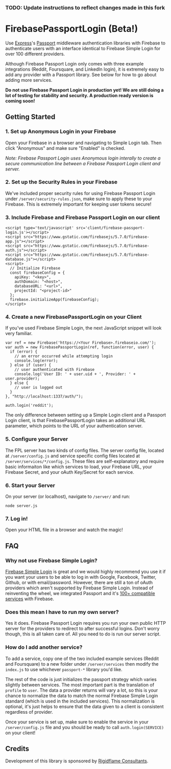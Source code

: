 ### TODO: Update instructions to reflect changes made in this fork

FirebasePassportLogin (Beta!)
=======================

Use [Express](http://expressjs.com/)'s [Passport](http://passportjs.org/) middleware authentication libraries with Firebase to authenticate users with an interface identical to Firebase Simple Login for over 100 different providers.

Although Firebase Passport Login only comes with three example integrations (Reddit, Foursquare, and LinkedIn login), it is extremely easy to add any provider with a Passport library. See below for how to go about adding more services. 

**Do not use Firebase Passport Login in production yet! We are still doing a lot of testing for stability and security. A production ready version is coming soon!**

Getting Started
---

### 1. Set up Anonymous Login in your Firebase
Open your Firebase in a browser and navigating to Simple Login tab. Then click "Anonymous" and make sure "Enabled" is checked.

*Note: Firebase Passport Login uses Anonymous login interally to create a secure communication line between a Firebase Passport Login client and server.* 

### 2. Set up the Security Rules in your Firebase
We've included proper security rules for using Firebase Passport Login under `/server/security-rules.json`, make sure to apply these to your Firebase. This is extremely important for keeping user tokens secure!

### 3. Include Firebase and Firebase Passport Login on our client

    <script type='text/javascript' src='client/firebase-passport-login.js'></script>
    <script src="https://www.gstatic.com/firebasejs/5.7.0/firebase-app.js"></script>
    <script src="https://www.gstatic.com/firebasejs/5.7.0/firebase-auth.js"></script>
    <script src="https://www.gstatic.com/firebasejs/5.7.0/firebase-database.js"></script>
    <script>
      // Initialize Firebase
      const firebaseConfig = {
        apiKey: "<key>",
        authDomain: "<host>",
        databaseURL: "<url>",
        projectId: "<project-id>"
      };
      firebase.initializeApp(firebaseConfig);
    </script>
            
### 4. Create a new FirebasePassportLogin on your Client
If you've used Firebase Simple Login, the next JavaScript snippet will look very familiar.

    var ref = new Firebase('https://<Your Firebase>.firebaseio.com/');
    var auth = new FirebasePassportLogin(ref, function(error, user) {
      if (error) {
        // an error occurred while attempting login
        console.log(error);
      } else if (user) {
        // user authenticated with Firebase
        console.log('User ID: ' + user.uid + ', Provider: ' + user.provider);
      } else {
        // user is logged out
      }
    }, "http://localhost:1337/auth/");
    
    auth.login('reddit');
    
The only difference between setting up a Simple Login client and a Passport Login client, is that FirebasePassportLogin takes an additional URL parameter, which points to the URL of your authentication server.
    
### 5. Configure your Server


The FPL server has two kinds of config files. The server config file, located at `/server/config.js` and service specific config files located at `/server/services/*/config.js`. These files are self-explanatory and require basic informaiton like which services to load, your Firebase URL, your Firebase Secret, and your oAuth Key/Secret for each service.
    
### 6. Start your Server
On your server (or localhost), navigate to `/server/` and run:

    node server.js

### 7. Log in!
Open your HTML file in a browser and watch the magic!

## FAQ

### Why not use Firebase Simple Login?

[Firebase Simple Login](https://www.firebase.com/docs/security/simple-login-overview.html) is great and we would highly recommend you use it if you want your users to be able to log in with Google, Facebook, Twitter, Github, or with email/password. However, there are still a ton of oAuth providers which aren't supported by Firebase Simple Login. Instead of reinventing the wheel, we integrated Passport and it's [100+ compatible services](http://passportjs.org/guide/providers/) with Firebase. 

### Does this mean I have to run my own server?

Yes it does. Firebase Passport Login requires you run your own public HTTP server for the providers to redirect to after successful logins. Don't worry though, this is all taken care of. All you need to do is run our server script.

### How do I add another service?

To add a service, copy one of the two included example services (Reddit and Foursquare) to a new folder under `/server/services` then modify the `index.js` to use whichever `passport-*` library you'd like. 

The rest of the code is just initializes the passport strategy which varies slightly between services. The most important part is the translation of `profile` to `user`. The data a provider returns will vary a lot, so this is your chance to normalize the data to match the normal Firebase Simple Login standard (which is used in the included services). This normalization is optional, it's just helps to ensure that the data given to a client is consistent regardless of provider. 

Once your service is set up, make sure to enable the service in your `/server/config.js` file and you should be ready to call `auth.login(SERVICE)` on your client!

## Credits
Development of this library is sponsored by [Rigidflame Consultants](http://www.rigidflame.com).
